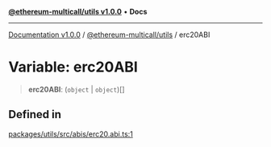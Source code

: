 [**@ethereum-multicall/utils v1.0.0**](../README.md) • **Docs**

***

[Documentation v1.0.0](../../../packages.md) / [@ethereum-multicall/utils](../README.md) / erc20ABI

# Variable: erc20ABI

> **erc20ABI**: (`object` \| `object`)[]

## Defined in

[packages/utils/src/abis/erc20.abi.ts:1](https://github.com/niZmosis/ethereum-multicall/blob/2a2d077a99c23b464a4e40dd6375d06ce98594bd/packages/utils/src/abis/erc20.abi.ts#L1)
